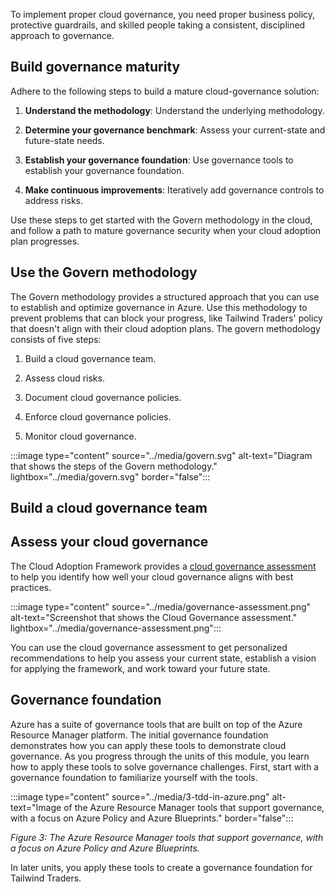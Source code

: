 To implement proper cloud governance, you need proper business policy, protective guardrails, and skilled people taking a consistent, disciplined approach to governance.

## Build governance maturity

Adhere to the following steps to build a mature cloud-governance solution:

1. **Understand the methodology**: Understand the underlying methodology.

1. **Determine your governance benchmark**: Assess your current-state and future-state needs.
1. **Establish your governance foundation**: Use governance tools to establish your governance foundation.
1. **Make continuous improvements**: Iteratively add governance controls to address risks.

Use these steps to get started with the Govern methodology in the cloud, and follow a path to mature governance security when your cloud adoption plan progresses.

## Use the Govern methodology

The Govern methodology provides a structured approach that you can use to establish and optimize governance in Azure. Use this methodology to prevent problems that can block your progress, like Tailwind Traders' policy that doesn't align with their cloud adoption plans. The govern methodology consists of five steps:

1. Build a cloud governance team.  

1. Assess cloud risks.
1. Document cloud governance policies.
1. Enforce cloud governance policies.
1. Monitor cloud governance.

:::image type="content" source="../media/govern.svg" alt-text="Diagram that shows the steps of the Govern methodology." lightbox="../media/govern.svg" border="false":::

## Build a cloud governance team



## Assess your cloud governance

The Cloud Adoption Framework provides a [cloud governance assessment](/assessments/b1891add-7646-4d60-a875-32a4ab26327e/) to help you identify how well your cloud governance aligns with best practices.

:::image type="content" source="../media/governance-assessment.png" alt-text="Screenshot that shows the Cloud Governance assessment." lightbox="../media/governance-assessment.png":::

You can use the cloud governance assessment to get personalized recommendations to help you assess your current state, establish a vision for applying the framework, and work toward your future state.

## Governance foundation

<maybe remove or just focus on tools. Note Blueprints in image.>

Azure has a suite of governance tools that are built on top of the Azure Resource Manager platform. The initial governance foundation demonstrates how you can apply these tools to demonstrate cloud governance. As you progress through the units of this module, you learn how to apply these tools to solve governance challenges. First, start with a governance foundation to familiarize yourself with the tools.

:::image type="content" source="../media/3-tdd-in-azure.png" alt-text="Image of the Azure Resource Manager tools that support governance, with a focus on Azure Policy and Azure Blueprints." border="false":::

*Figure 3: The Azure Resource Manager tools that support governance, with a focus on Azure Policy and Azure Blueprints.*

In later units, you apply these tools to create a governance foundation for Tailwind Traders.
